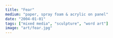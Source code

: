 ```yaml
---
title: "Fear"
medium: "paper, spray foam & acrylic on panel"
date: "2004-01-01"
tags: ["mixed media", "sculpture", "word art"]
image: "art/fear.jpg"
---
```

